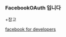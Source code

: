 ### FacebookOAuth 입니다

+참고

[facebook for developers](https://developers.facebook.com/docs/facebook-login/android)
